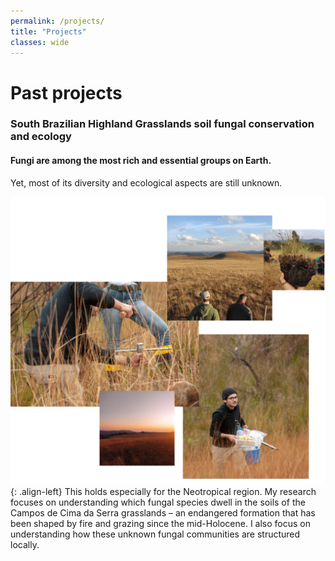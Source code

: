 ```yaml
---
permalink: /projects/
title: "Projects"
classes: wide
---
```







# Past projects

### South Brazilian Highland Grasslands soil fungal conservation and ecology
#### Fungi are among the most rich and essential groups on Earth.
Yet, most of its diversity and ecological aspects are still unknown.

![](/assets/images/campo_site.png){: .align-left}
This holds especially for the Neotropical region. My research focuses on understanding which fungal species dwell in the soils of the Campos de Cima da Serra grasslands – an endangered formation that has been shaped by fire and grazing since the mid-Holocene. I also focus on understanding how these unknown fungal communities are structured locally.
